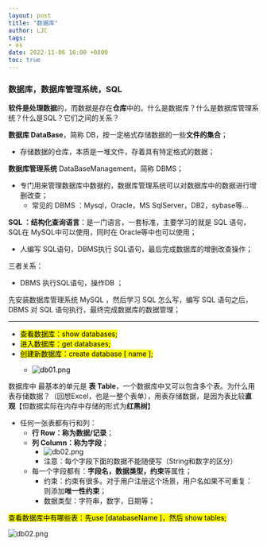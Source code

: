 ```yaml
---
layout: post
title: "数据库"
author: LJC
tags:
- os
date: 2022-11-06 16:00 +0800
toc: true
---
```


### 数据库，数据库管理系统，SQL

**软件是处理数据**的，而数据是存在**仓库**中的。什么是数据库？什么是数据库管理系统？什么是SQL？它们之间的关系？

**数据库 DataBase**，简称 DB，按一定格式存储数据的一些**文件的集合**；
- 存储数据的仓库，本质是一堆文件，存着具有特定格式的数据；

**数据库管理系统** DataBaseManagement，简称 DBMS；
- 专门用来管理数据库中数据的，数据库管理系统可以对数据库中的数据进行增删改查；
    - 常见的 DBMS ：Mysql，Oracle，MS SqlServer，DB2，sybase等...

**SQL ：结构化查询语言**：是一门语言，一套标准，主要学习的就是 SQL 语句，SQL在 MySQL中可以使用，同时在 Oracle等中也可以使用；
- 人编写 SQL语句，DBMS执行 SQL语句，最后完成数据库的增删改查操作；

三者关系：
- DBMS  执行SQL语句，操作DB ；

先安装数据库管理系统 MySQL ，然后学习 SQL 怎么写，编写 SQL 语句之后，DBMS 对 SQL 语句执行，最终完成数据库的数据管理；

--------------------

- <mark>查看数据库：show databases;
- <mark>进入数据库：get databases;
- <mark>创建新数据库：create database [ name ];
    - ![db01.png](/images/os/db01.png "1")

数据库中 最基本的单元是 **表 Table**，一个数据库中又可以包含多个表。为什么用表存储数据？（回想Excel，也是一整个表单），用表存储数据，是因为表比较**直观**【但数据实际在内存中存储的形式为**红黑树**】
- 任何一张表都有行和列：
    - **行 Row：称为数据/记录**；
    - **列 Column：称为字段**；
        - ![db02.png](/images/os/db02.png "1")
        - 注意：每个字段下面的数据不能随便写（String和数字的区分）
    - 每一个字段都有：**字段名，数据类型，约束**等属性；
        - 约束：约束有很多。对于用户注册这个场景，用户名如果不可重复：则添加**唯一性约束**；
        - 数据类型：字符串，数字，日期等；

<mark>查看数据库中有哪些表：先use [databaseName ]，然后 show tables; </mark>

![db02.png](/images/os/db02.png "1")











